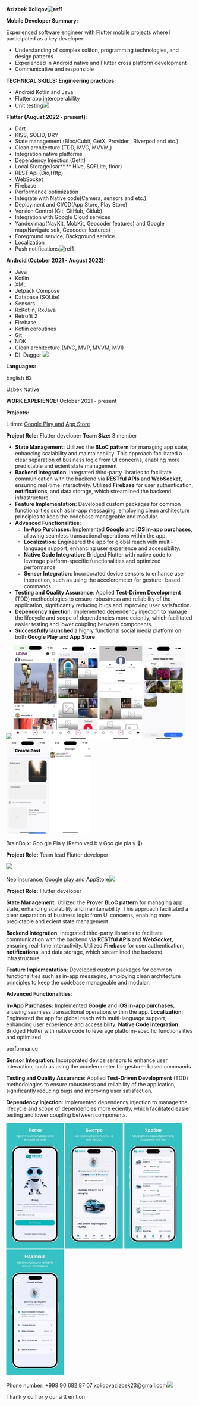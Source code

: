 ﻿**Azizbek Xoliqov![ref1]**

**Mobile Developer Summary:**

Experienced software engineer with Flutter mobile projects where I participated as a key developer:

- Understanding of complex soliton, programming technologies, and design patterns
- Experienced in Android native and Flutter cross platform development
- Communicative and responsible 

**TECHNICAL SKILLS: Engineering practices:**

- Android Kotlin and Java
- Flutter app interoperability
- Unit testing![](Aspose.Words.c4497dd0-8ebd-4a55-9772-da00836bb065.002.png)

**Flutter (August 2022 - present)**:  

- Dart
- KISS, SOLID, DRY
- State management (Bloc/Cubit, GetX, Provider , Riverpod and etc.)
- Clean architecture (TDD, MVC, MVVM,)
- Integration native platforms 
- Dependency Injection (GetIt)
- Local Storage(Isar**,** Hive, SQFLite, floor)
- REST Api (Dio,Http)
- WebSocket
- Firebase
- Performance optimization
- Integrate with Native code(Camera, sensors and etc.)
- Deployment and CI/CD(App Store, Play Store)
- Version Control (Git, GitHub, Gitlub) 
- Integration with Google Cloud services
- Yandex map(NavKit, MobKit, Geocoder features) and Google map(Navigate sdk, Geocoder features)
- Foreground service, Background service
- Localization
- Push notifications![ref1]

**Android (October 2021 - August 2022):**

- Java
- Kotlin
- XML
- Jetpack Compose
- Database (SQLite)
- Sensors
- RxKotlin, RxJava
- Retrofit 2
- Firebase
- Kotlin coroutines
- Git
- NDK
- Clean architecture (MVC, MVP, MVVM, MVI)
- DI. Dagger ![](Aspose.Words.c4497dd0-8ebd-4a55-9772-da00836bb065.003.png)

**Languages:**

English B2

Uzbek Native

**WORK EXPERIENCE:** October 2021 - present

**Projects:**

Litimo: [Google Play and](https://play.google.com/store/apps/details?id=com.aladdin.litimo&pcampaignid=web_share) [App Store ](https://apps.apple.com/uz/app/litimo/id6468495137)

**Project Role:** Flutter developer **Team Size:** 3 member

- **State Management:** Utilized the **BLoC pattern** for managing app state, enhancing scalability and maintainability. This approach facilitated a clear separation of business logic from UI concerns, enabling more predictable and e cient state management
- **Backend Integration**: Integrated third-party libraries to facilitate communication with the backend via **RESTful APIs** and **WebSocket**, ensuring real-time interactivity. Utilized **Firebase** for user authentication, **notifications**, and data storage, which streamlined the backend infrastructure.
- **Feature Implementation**: Developed custom packages for common functionalities such as in-app messaging, employing clean architecture principles to keep the codebase manageable and modular.
- **Advanced Functionalities**: 
  - **In-App Purchases:** Implemented **Google** and **iOS in-app purchases**, allowing seamless transactional operations within the app.
  - **Localization**: Engineered the app for global reach with multi-language support, enhancing user experience and accessibility.
  - **Native Code Integration**: Bridged Flutter with native code to leverage platform-specific functionalities and optimized performance
  - **Sensor Integration**: Incorporated device sensors to enhance user interaction, such as using the accelerometer for gesture- based commands.
- **Testing and Quality Assurance**: Applied **Test-Driven Development** (TDD) methodologies to ensure robustness and reliability of the application, significantly reducing bugs and improving user satisfaction.
- **Dependency Injection**:  Implemented dependency injection to manage the lifecycle and scope of dependencies more e ciently, which facilitated easier testing and lower coupling between components.
- **Successfully** **launched** a highly functional social media platform on both **Google Play** and **App Store**

![](Aspose.Words.c4497dd0-8ebd-4a55-9772-da00836bb065.004.png)     ![](Aspose.Words.c4497dd0-8ebd-4a55-9772-da00836bb065.005.jpeg)![](Aspose.Words.c4497dd0-8ebd-4a55-9772-da00836bb065.006.jpeg)![](Aspose.Words.c4497dd0-8ebd-4a55-9772-da00836bb065.007.jpeg)![](Aspose.Words.c4497dd0-8ebd-4a55-9772-da00836bb065.008.jpeg)![](Aspose.Words.c4497dd0-8ebd-4a55-9772-da00836bb065.009.jpeg)![](Aspose.Words.c4497dd0-8ebd-4a55-9772-da00836bb065.010.jpeg)

BrainBo x: Goo gle Pla y (Remo ved b y Goo gle pla y 🥲)

**Project Role:**  Team lead Flutter developer

![](Aspose.Words.c4497dd0-8ebd-4a55-9772-da00836bb065.011.png)

Neo insurance: [Google play and ](https://play.google.com/store/apps/details?id=uz.neoinsurance.neo_insurance&pcampaignid=web_share)AppSt[ore](https://apps.apple.com/uz/app/neo-insurance/id6475053295)![](Aspose.Words.c4497dd0-8ebd-4a55-9772-da00836bb065.012.png)

**Project Role:** Flutter developer

**State Management:** Utilized the **Prover** **BLoC pattern** for managing app state, enhancing scalability and maintainability. This approach facilitated a clear separation of business logic from UI concerns, enabling more predictable and e cient state management

**Backend Integration**: Integrated third-party libraries to facilitate communication with the backend via **RESTful APIs** and **WebSocket**, ensuring real-time interactivity. Utilized **Firebase** for user authentication, **notifications**, and data storage, which streamlined the backend infrastructure.

**Feature Implementation**: Developed custom packages for common functionalities such as in-app messaging, employing clean architecture principles to keep the codebase manageable and modular.

**Advanced Functionalities**: 

**In-App Purchases:** Implemented **Google** and **iOS in-app purchases**, allowing seamless transactional operations within the app. **Localization**: Engineered the app for global reach with multi-language support, enhancing user experience and accessibility. **Native Code Integration**: Bridged Flutter with native code to leverage platform-specific functionalities and optimized 

performance

**Sensor Integration**: Incorporated device sensors to enhance user interaction, such as using the accelerometer for gesture- based commands.

**Testing and Quality Assurance**: Applied **Test-Driven Development** (TDD) methodologies to ensure robustness and reliability of the application, significantly reducing bugs and improving user satisfaction.

**Dependency Injection**:  Implemented dependency injection to manage the lifecycle and scope of dependencies more e ciently, which facilitated easier testing and lower coupling between components.

![](Aspose.Words.c4497dd0-8ebd-4a55-9772-da00836bb065.013.jpeg) ![](Aspose.Words.c4497dd0-8ebd-4a55-9772-da00836bb065.014.jpeg) ![](Aspose.Words.c4497dd0-8ebd-4a55-9772-da00836bb065.015.jpeg) ![](Aspose.Words.c4497dd0-8ebd-4a55-9772-da00836bb065.016.jpeg)

Phone number: +998 90 682 87 07 <xoliqovazizbek23@gmail.com>![](Aspose.Words.c4497dd0-8ebd-4a55-9772-da00836bb065.017.png)

Thank y ou f or y our a tt en tion   

[ref1]: Aspose.Words.c4497dd0-8ebd-4a55-9772-da00836bb065.001.png
